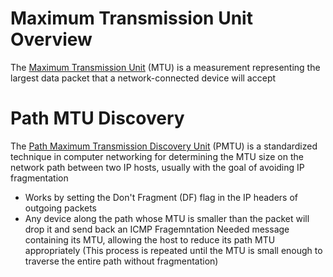 # Maximum Transmission Unit Overview

The [Maximum Transmission Unit](https://www.cloudflare.com/en-gb/learning/network-layer/what-is-mtu/) (MTU) is a measurement representing the largest data packet that a network-connected device will accept

# Path MTU Discovery

The [Path Maximum Transmission Discovery Unit]() (PMTU) is a standardized technique in computer networking for determining the MTU size on the network path between two IP hosts, usually with the goal of avoiding IP fragmentation

* Works by setting the Don't Fragment (DF) flag in the IP headers of outgoing packets
* Any device along the path whose MTU is smaller than the packet will drop it and send back an ICMP Fragemntation Needed message containing its MTU, allowing the host to reduce its path MTU appropriately (This process is repeated until the MTU is small enough to traverse the entire path without fragmentation)
